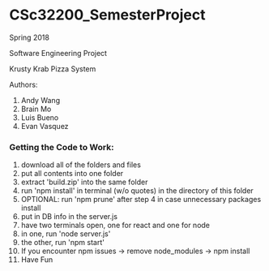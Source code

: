 # CSc32200_SemesterProject
<p>Spring 2018</p>
<p>Software Engineering Project</p>
<p>Krusty Krab Pizza System</p>
<p>Authors:</p>
<ol>
  <li>Andy Wang</li>
  <li>Brain Mo</li>
  <li>Luis Bueno</li>
  <li>Evan Vasquez</li>
</ol>

<h3> Getting the Code to Work: </h3>
<ol>
  <li>download all of the folders and files</li>
  <li>put all contents into one folder</li>
  <li>extract 'build.zip' into the same folder</li>
  <li>run 'npm install' in terminal (w/o quotes) in the directory of this folder</li>
  <li>OPTIONAL: run 'npm prune' after step 4 in case unnecessary packages install</li>
  <li>put in DB info in the server.js</li>
  <li>have two terminals open, one for react and one for node</li>
  <li>in one, run 'node server.js'</li>
  <li>the other, run 'npm start'</li>
  <li>If you encounter npm issues -> remove node_modules -> npm install</li>
  <li>Have Fun</li>
</ol>
  
